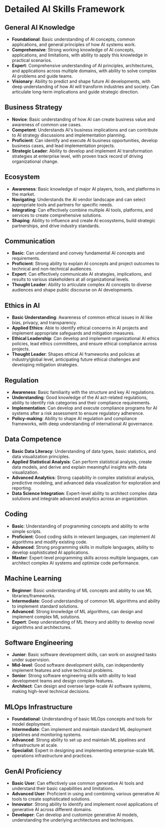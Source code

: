 # Detailed AI Skills Framework

## General AI Knowledge
- **Foundational**: Basic understanding of AI concepts, common applications, and general principles of how AI systems work.
- **Comprehensive**: Strong working knowledge of AI concepts, applications, and limitations, with ability to apply this knowledge in practical scenarios.
- **Expert**: Comprehensive understanding of AI principles, architectures, and applications across multiple domains, with ability to solve complex AI problems and guide teams.
- **Visionary**: Ability to predict and shape future AI developments, with deep understanding of how AI will transform industries and society. Can articulate long-term implications and guide strategic direction.

## Business Strategy
- **Novice**: Basic understanding of how AI can create business value and awareness of common use cases.
- **Competent**: Understands AI's business implications and can contribute to AI strategy discussions and implementation planning.
- **Proficient**: Can identify and execute AI business opportunities, develop business cases, and lead implementation projects.
- **Strategic Leader**: Ability to develop and implement AI transformation strategies at enterprise level, with proven track record of driving organizational change.

## Ecosystem
- **Awareness**: Basic knowledge of major AI players, tools, and platforms in the market.
- **Navigating**: Understands the AI vendor landscape and can select appropriate tools and partners for specific needs.
- **Integrating**: Can effectively combine multiple AI tools, platforms, and services to create comprehensive solutions.
- **Shaping**: Ability to influence and create AI ecosystems, build strategic partnerships, and drive industry standards.

## Communication
- **Basic**: Can understand and convey fundamental AI concepts and requirements.
- **Proficient**: Strong ability to explain AI concepts and project outcomes to technical and non-technical audiences.
- **Expert**: Can effectively communicate AI strategies, implications, and results to various stakeholders at all organizational levels.
- **Thought Leader**: Ability to articulate complex AI concepts to diverse audiences and shape public discourse on AI developments.

## Ethics in AI
- **Basic Understanding**: Awareness of common ethical issues in AI like bias, privacy, and transparency.
- **Applied Ethics**: Able to identify ethical concerns in AI projects and implement appropriate safeguards and mitigation measures.
- **Ethical Leadership**: Can develop and implement organizational AI ethics policies, lead ethics committees, and ensure ethical compliance across projects.
- **Thought Leader**: Shapes ethical AI frameworks and policies at industry/global level, anticipating future ethical challenges and developing mitigation strategies.

## Regulation
- **Awareness**: Basic familiarity with the structure and key AI regulations.
- **Understanding**: Good knowledge of the AI act-related regulations, ability to identify risk categories and their compliance requirements.
- **Implementation**: Can develop and execute compliance programs for AI systems after a risk assessment to ensure regulatory adherence.
- **Policy-making**: Ability to shape AI regulation and compliance frameworks, with deep understanding of international AI governance.

## Data Competence
- **Basic Data Literacy**: Understanding of data types, basic statistics, and data visualization principles.
- **Applied Statistical Analysis**: Can perform statistical analysis, create data models, and derive and explain meaningful insights with data visualization.
- **Advanced Analytics**: Strong capability in complex statistical analysis, predictive modeling, and advanced data visualization for exploration and reporting.
- **Data Science Integration**: Expert-level ability to architect complex data solutions and integrate advanced analytics across an organization.

## Coding
- **Basic**: Understanding of programming concepts and ability to write simple scripts.
- **Proficient**: Good coding skills in relevant languages, can implement AI algorithms and modify existing code.
- **Advanced**: Strong programming skills in multiple languages, ability to develop sophisticated AI applications.
- **Master**: Expert-level programming skills across multiple languages, can architect complex AI systems and optimize code performance.

## Machine Learning
- **Beginner**: Basic understanding of ML concepts and ability to use ML libraries/frameworks.
- **Intermediate**: Good understanding of common ML algorithms and ability to implement standard solutions.
- **Advanced**: Strong knowledge of ML algorithms, can design and implement complex ML solutions.
- **Expert**: Deep understanding of ML theory and ability to develop novel algorithms and architectures.

## Software Engineering
- **Junior**: Basic software development skills, can work on assigned tasks under supervision.
- **Mid-level**: Good software development skills, can independently implement features and solve technical problems.
- **Senior**: Strong software engineering skills with ability to lead development teams and design complex features.
- **Architect**: Can design and oversee large-scale AI software systems, making high-level technical decisions.

## MLOps Infrastructure
- **Foundational**: Understanding of basic MLOps concepts and tools for model deployment.
- **Intermediate**: Can implement and maintain standard ML deployment pipelines and monitoring systems.
- **Advanced**: Strong ability to set up and maintain ML pipelines and infrastructure at scale.
- **Specialist**: Expert in designing and implementing enterprise-scale ML operations infrastructure and practices.

## GenAI Proficiency
- **Basic User**: Can effectively use common generative AI tools and understand their basic capabilities and limitations.
- **Advanced User**: Proficient in using and combining various generative AI tools to create sophisticated solutions.
- **Innovator**: Strong ability to identify and implement novel applications of generative AI across different domains.
- **Developer**: Can develop and customize generative AI models, understanding the underlying architectures and techniques.
